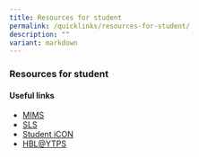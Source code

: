 ```yaml
---
title: Resources for student
permalink: /quicklinks/resources-for-student/
description: ""
variant: markdown
---
```

### Resources for student

#### Useful links
* [MIMS](https://idp.mims.moe.gov.sg/nidp/saml2/sso)<br>
* [SLS](https://learning.moe.edu.sg)<br>
* [Student iCON](https://workspace.google.com/dashboard)<br>
* [HBL@YTPS](https://sites.google.com/moe.edu.sg/hblytps/home)<br>